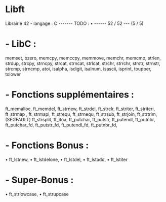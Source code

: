 # Libft
Librairie 42 - langage : C ------- TODO : • ------ 52 / 52 --- (5 / 5)

# - LibC :

memset,
bzero,
memcpy,
memccpy,
memmove,
memchr,
memcmp,
strlen,
strdup,
strcpy,
strncpy,
strcat,
strncat,
strlcat,
strchr,
strrchr,
strstr,
strnstr,
strcmp,
strncmp,
atoi,
isalpha,
isdigit,
isalnum,
isascii,
isprint,
toupper,
tolower

# - Fonctions supplémentaires :

ft_memalloc,
ft_memdel,
ft_strnew,
ft_strdel,
ft_strclr,
ft_striter,
ft_striteri,
ft_strmap ,
ft_strmapi,
ft_strequ,
ft_strnequ,
ft_strsub,
ft_strjoin,
ft_strtrim,(SEGFAULT)
ft_strsplit,
ft_itoa,
ft_putchar,
ft_putstr,
ft_putendl,
ft_putnbr,
ft_putchar_fd,
ft_putstr_fd,
ft_putendl_fd,
ft_putnbr_fd,

# - Fonctions Bonus :

• ft_lstnew,
• ft_lstdelone,
• ft_lstdel,
• ft_lstadd,
• ft_lstiter

# - Super-Bonus :
• ft_strlowcase,
• ft_strupcase
